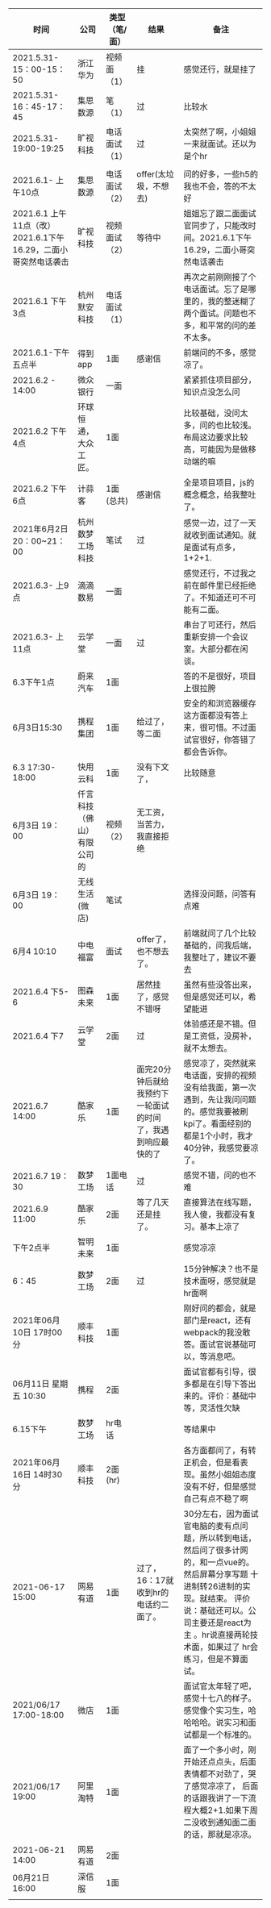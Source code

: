 

| 时间                                                         | 公司                       | 类型（笔/面） | 结果                                                         | 备注                                                         |
| ------------------------------------------------------------ | -------------------------- | ------------- | ------------------------------------------------------------ | ------------------------------------------------------------ |
| 2021.5.31-15：00-15：50                                      | 浙江华为                   | 视频面（1）   | 挂                                                           | 感觉还行，就是挂了                                           |
| 2021.5.31-16：45-17：45                                      | 集思数源                   | 笔（1）       | 过                                                           | 比较水                                                       |
| 2021.5.31- 19:00-19:25                                       | 旷视科技                   | 电话面试（1） | 过                                                           | 太突然了啊，小姐姐一来就面试。还以为是个hr                   |
|                                                              |                            |               |                                                              |                                                              |
| 2021.6.1- 上午10点                                           | 集思数源                   | 电话面试（2） | offer(太垃圾，不想去)                                        | 问的好多，一些h5的我也不会，答的不太好                       |
| 2021.6.1  上午11点（改）2021.6.1下午 16.29，二面小哥突然电话袭击 | 旷视科技                   | 视频面试（2） | 等待中                                                       | 姐姐忘了跟二面面试官同步了，只能改时间。2021.6.1下午 16.29，二面小哥突然电话袭击 |
| 2021.6.1  下午3点                                            | 杭州默安科技               | 电话面试（1） |                                                              | 再次之前刚刚接了个电话面试。忘了是哪里的，我的整迷糊了两个面试。问题也不多，和平常的问的差不太多。 |
| 2021.6.1-下午五点半                                          | 得到app                    | 1面           | 感谢信                                                       | 前端问的不多，感觉凉了。                                     |
| 2021.6.2 - 14:00                                             | 微众银行                   | 一面          |                                                              | 紧紧抓住项目部分，知识点没怎么问                             |
| 2021.6.2  下午4点                                            | 环球恒通，大众工匠。       | 1面           |                                                              | 比较基础，没问太多，问的也比较浅。布局这边要求比较高，可能因为是做移动端的嘛 |
| 2021.6.2 下午6点                                             | 计蒜客                     | 1面(总共)     | 感谢信                                                       | 全是项目项目，js的概念概念，给我整吐了。                     |
| 2021年6月2日 20：00~21：00                                   | 杭州数梦工场科技           | 笔试          | 过                                                           | 感觉一边，过了一天就收到面试通知。就是面试有点多，1+2+1.     |
| 2021.6.3- 上9点                                              | 滴滴数易                   | 一面          |                                                              | 感觉还行，不过我之前在邮件里已经拒绝了。不知道还可不可能有二面。 |
| 2021.6.3- 上11点                                             | 云学堂                     | 一面          | 过                                                           | 串台了可还行，然后重新安排一个会议室。大部分都在闲谈。       |
| 6.3下午1点                                                   | 蔚来汽车                   | 1面           |                                                              | 答的不是很好，项目上很拉胯                                   |
| 6月3日15:30                                                  | 携程集团                   | 1面           | 给过了，等二面                                               | 安全的和浏览器缓存这方面都没有答上来，很可惜。不过面试官很好，你答错了都会告诉你。 |
| 6.3 17:30-18:00                                              | 快用云科                   | 1面           | 没有下文了，                                                 | 比较随意                                                     |
| 6月3日 19：00                                                | 仟言科技（佛山）有限公司的 | 视频（2）     | 无工资，当苦力，我直接拒绝                                   |                                                              |
| 6月3日 19：00                                                | 无线生活(微店)             | 笔试          |                                                              | 选择没问题，问答有点难                                       |
| 6月4 10:10                                                   | 中电福富                   | 面试          | offer了，也不想去了。                                        | 前端就问了几个比较基础的，问我后端，我整吐了，建议不要去     |
| 2021.6.4 下5-6                                               | 图森未来                   | 1面           | 居然挂了，感觉不错呀                                         | 虽然有些没答出来，但是感觉还可以，希望能进                   |
| 2021.6.4 下7                                                 | 云学堂                     | 2面           | 过                                                           | 体验感还是不错。但是工资低，没房补，就不太想去。             |
| 2021.6.7 14:00                                               | 酷家乐                     | 1面           | 面完20分钟后就给我预约下一轮面试的时间了，我遇到响应最快的了 | 感觉凉了，突然就来电话面，安排的视频没有给我面，第一次遇到，先让我问问题的。感觉我要被刷kpi了。看面经别的都是1个小时，我才40分钟，我感觉要凉了。 |
| 2021.6.7 19：30                                              | 数梦工场                   | 1面电话       | 过                                                           | 感觉不错，问的也不难                                         |
| 2021.6.9 11:00                                               | 酷家乐                     | 2面           | 等了几天还是挂了。                                           | 直接算法在线写题，我人傻，我都没有复习。基本上凉了           |
| 下午2点半                                                    | 智明未来                   | 1面           |                                                              | 感觉凉凉                                                     |
| 6：45                                                        | 数梦工场                   | 2面           | 过                                                           | 15分钟解决？也不是技术面呀，感觉就是hr面啊                   |
| 2021年06月10日 17时00分                                      | 顺丰科技                   | 1面           |                                                              | 刚好问的都会，就是部门是react，还有webpack的我没敢答。面试官说基础可以，等消息吧。 |
| 06月11日 星期五 10:30                                        | 携程                       | 2面           |                                                              | 面试官都有引导，很多都是在引导下答出来的。评价：基础中等，灵活性欠缺 |
| 6.15下午                                                     | 数梦工场                   | hr电话        |                                                              | 等结果中                                                     |
| 2021年06月16日 14时30分                                      | 顺丰科技                   | 2面 (hr)      |                                                              | 各方面都问了，有转正机会，但是看表现。虽然小姐姐态度没有不好，但是感觉自己有点不稳了啊 |
| 2021-06-17 15:00                                             | 网易有道                   | 1面           | 过了，16：17就收到hr的电话约二面了。                         | 30分左右，因为面试官电脑的麦有点问题，所以转到电话，然后问了很多计网的，和一点vue的。然后屏幕分享写题 十进制转26进制的实现。就结束。 评价说：基础还可以。公司主要还是react为主 。hr说直接两轮技术面，如果过了 hr会练习，但是不算面试。 |
| 2021/06/17 17:00-18:00                                       | 微店                       | 1面           |                                                              | 面试官太年轻了吧，感觉十七八的样子。感觉像个实习生，哈哈哈哈。说实习和面试都是一个标准的。 |
| 2021/06/17 19:00                                             | 阿里淘特                   | 1面           |                                                              | 面了一个多小时，刚开始还点点头，后面表情都不对劲了，哭了感觉凉凉了，  后面的话跟我讲了一下流程大概2+1.如果下周二没收到通知面二面的话，那就是凉凉。 |
| 2021-06-21 14:00                                             | 网易有道                   | 2面           |                                                              |                                                              |
| 06月21日 16:00                                               | 深信服                     | 1面           |                                                              |                                                              |
|                                                              |                            |               |                                                              |                                                              |







